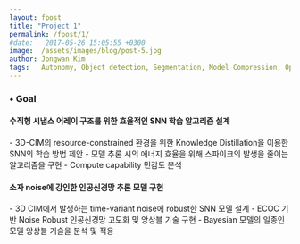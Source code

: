 ```yaml
---
layout: fpost
title: "Project 1"
permalink: /fpost/1/
#date:   2017-05-26 15:05:55 +0300
image:  /assets/images/blog/post-5.jpg
author: Jongwan Kim
tags:   Autonomy, Object detection, Segmentation, Model Compression, Optimization
---
```


### • Goal
#### 수직형 시냅스 어레이 구조를 위한 효율적인 SNN 학습 알고리즘 설계
  \- 3D-CIM의 resource-constrained 환경을 위한 Knowledge Distillation을 이용한 SNN의 학습 방법 제안
  \- 모델 추론 시의 에너지 효율을 위해 스파이크의 발생을 줄이는 알고리즘을 구현
  \- Compute capability 민감도 분석


#### 소자 noise에 강인한 인공신경망 추론 모델 구현
  \- 3D CIM에서 발생하는 time-variant noise에 robust한 SNN 모델 설계
  \- ECOC 기반 Noise Robust 인공신경망 고도화 및 앙상블 기술 구현
  \- Bayesian 모델의 일종인 모델 앙상블 기술을 분석 및 적용